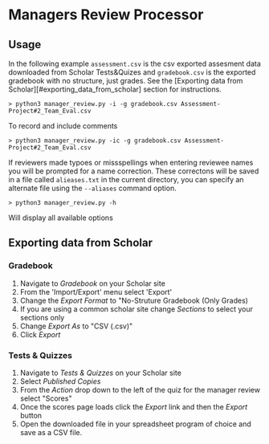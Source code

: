 # Managers Review Processor

## Usage

In the following example `assessment.csv` is the csv exported
assesment data downloaded from Scholar Tests&Quizes and
`gradebook.csv` is the exported gradebook with no structure, just
grades. See the
[Exporting data from Scholar][#exporting_data_from_scholar] section
for instructions.

```
> python3 manager_review.py -i -g gradebook.csv Assessment-Project#2_Team_Eval.csv
```

To record and include comments

```
> python3 manager_review.py -ic -g gradebook.csv Assessment-Project#2_Team_Eval.csv
```

If reviewers made typoes or missspellings when entering reviewee names
you will be prompted for a name correction.  These correctons will be saved in a file called `alieases.txt` in the current directory, you can specify an alternate file using the `--aliases` command option.

```
> python3 manager_review.py -h
```

Will display all available options

## Exporting data from Scholar

### Gradebook

1. Navigate to *Gradebook* on your Scholar site
2. From the 'Import/Export' menu select 'Export'
3. Change the *Export Format* to "No-Struture Gradebook (Only Grades)
4. If you are using a common scholar site change *Sections* to select your sections only
5. Change *Export As* to "CSV (.csv)"
6. Click *Export*

### Tests & Quizzes

1. Navigate to *Tests & Quizzes* on your Scholar site
2. Select *Published Copies*
3. From the *Action* drop down to the left of the quiz for the manager review select "Scores"
4. Once the scores page loads click the *Export* link and then the *Export* button
5. Open the downloaded file in your spreadsheet program of choice and save as a CSV file.
